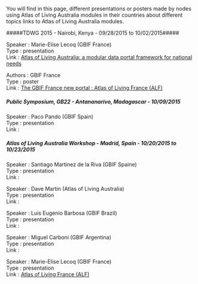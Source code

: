 You will find in this page, different presentations or posters made by nodes using Atlas of Living Australia modules in their countries about different topics links to Atlas of Living Australia modules. 


#####TDWG 2015 - Nairobi, Kenya - 09/28/2015 to 10/02/2015#####

Speaker : Marie-Elise Lecoq (GBIF France) <br />
Type : presentation <br />
Link : [Atlas of Living Australia: a modular data portal framework for national needs](https://drive.google.com/file/d/0B8pUDYEQpQ1kYnB3MDI2dEhNN1U/view?usp=sharing)

Authors : GBIF France <br />
Type : poster <br />
Link : [The GBIF France new portal : Atlas of Living France (ALF)](https://drive.google.com/file/d/0B8pUDYEQpQ1kUEViTW1nV1Y1cVk/view?usp=sharing)

##### Public Symposium, GB22 - Antananarivo, Madagascar - 10/09/2015  #####

Speaker : Paco Pando (GBIF Spain) <br />
Type : presentation <br />
Link : []()

##### Atlas of Living Australia Workshop - Madrid, Spain - 10/20/2015 to 10/23/2015 #####

Speaker : Santiago Martinez de la Riva (GBIF Spaine) <br />
Type : presentation <br />
Link :

Speaker : Dave Martin (Atlas of Living Australia)<br />
Type : presentation <br />
Link :

Speaker : Luis Eugenio Barbosa (GBIF Brazil)<br />
Type : presentation <br />
Link :

Speaker : Miguel Carboni (GBIF Argentina) <br />
Type : presentation <br />
Link : 

Speaker : Marie-Elise Lecoq (GBIF France) <br />
Type : presentation <br />
Link : [Atlas of Living France (ALF)](https://drive.google.com/file/d/0B8pUDYEQpQ1kQ1c3Rm5xTGIwNGs/view?usp=sharing)